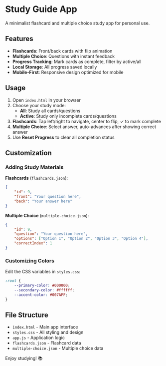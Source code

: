 # Study Guide App

A minimalist flashcard and multiple choice study app for personal use.

## Features

- **Flashcards**: Front/back cards with flip animation
- **Multiple Choice**: Questions with instant feedback
- **Progress Tracking**: Mark cards as complete, filter by active/all
- **Local Storage**: All progress saved locally
- **Mobile-First**: Responsive design optimized for mobile

## Usage

1. Open `index.html` in your browser
2. Choose your study mode:
   - **All**: Study all cards/questions
   - **Active**: Study only incomplete cards/questions
3. **Flashcards**: Tap left/right to navigate, center to flip, ✓ to mark complete
4. **Multiple Choice**: Select answer, auto-advances after showing correct answer
5. Use **Reset Progress** to clear all completion status

## Customization

### Adding Study Materials

**Flashcards** (`flashcards.json`):
```json
{
    "id": 9,
    "front": "Your question here",
    "back": "Your answer here"
}
```

**Multiple Choice** (`multiple-choice.json`):
```json
{
    "id": 9,
    "question": "Your question here",
    "options": ["Option 1", "Option 2", "Option 3", "Option 4"],
    "correctIndex": 1
}
```

### Customizing Colors

Edit the CSS variables in `styles.css`:
```css
:root {
    --primary-color: #000000;
    --secondary-color: #ffffff;
    --accent-color: #007AFF;
}
```

## File Structure

- `index.html` - Main app interface
- `styles.css` - All styling and design
- `app.js` - Application logic
- `flashcards.json` - Flashcard data
- `multiple-choice.json` - Multiple choice data

Enjoy studying! 📚 